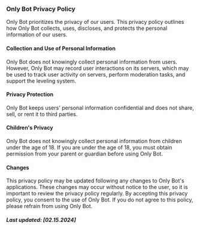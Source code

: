 <h3>Only Bot Privacy Policy</h3>
<p>Only Bot prioritizes the privacy of our users. This privacy policy outlines how Only Bot collects, uses, discloses, and protects the personal information of our users.</p>

<h4>Collection and Use of Personal Information</h4>
<p>Only Bot does not knowingly collect personal information from users. However, Only Bot may record user interactions on its servers, which may be used to track user activity on servers, perform moderation tasks, and support the leveling system.</p>

<h4>Privacy Protection</h4>
<p>Only Bot keeps users' personal information confidential and does not share, sell, or rent it to third parties.</p>

<h4>Children's Privacy</h4>
<p>Only Bot does not knowingly collect personal information from children under the age of 18. If you are under the age of 18, you must obtain permission from your parent or guardian before using Only Bot.</p>

<h4>Changes</h4>
<p>This privacy policy may be updated following any changes to Only Bot's applications. These changes may occur without notice to the user, so it is important to review the privacy policy regularly.
By accepting this privacy policy, you consent to the use of Only Bot. If you do not agree to this policy, please refrain from using Only Bot.</p>

<h5>Last updated: [02.15.2024]</h5>
